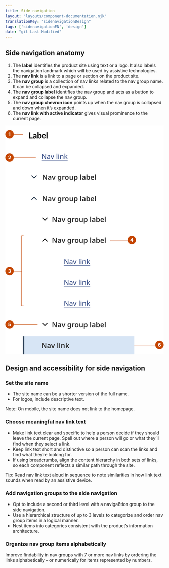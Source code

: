```yaml
---
title: Side navigation
layout: "layouts/component-documentation.njk"
translationKey: "sidenavigationDesign"
tags: ['sidenavigationEN', 'design']
date: "git Last Modified"
---
```


## Side navigation anatomy

<ol class="anatomy-list">
  <li>The <strong>label</strong> identifies the product site using text or a logo. It also labels the navigation landmark which will be used by assistive technologies. </li>
  <li>The <strong>nav link</strong> is a link to a page or section on the product site.</li>
  <li>The <strong>nav group</strong> is a collection of nav links related to the nav group name. It can be collapsed and expanded.</li>
  <li>The <strong>nav group label</strong> identifies the nav group and acts as a button to expand and collapse the nav group.</li>
  <li>The <strong>nav group chevron icon</strong> points up when the nav group is collapsed and down when it’s expanded.</li>
  <li>The <strong>nav link with active indicator</strong> gives visual prominence to the current page.</li>
</ol>

<img class="b-sm b-default p-400" src="/images/en/components/anatomy/gcds-side-nav-anatomy.svg" alt="Side navigation anatomy showing the labels the label, the nav link, the nav group, the nav group label, the nav group chevron icon, the nav link with active indicator."/>

## Design and accessibility for side navigation

### Set the site name

- The site name can be a shorter version of the full name.
- For logos, include descriptive text.

Note: On mobile, the site name does not link to the homepage.

### Choose meaningful nav link text

- Make link text clear and specific to help a person decide if they should leave the current page. Spell out where a person will go or what they’ll find when they select a link.
- Keep link text short and distinctive so a person can scan the links and find what they’re looking for.
- If using breadcrumbs, align the content hierarchy in both sets of links, so each component reflects a similar path through the site.  

Tip: Read nav link text aloud in sequence to note similarities in how link text sounds when read by an assistive device.

### Add navigation groups to the side navigation

- Opt to include a second or third level with a navigaßtion group to the side navigation.
- Use a hierarchical structure of up to 3 levels to categorize and order nav group items in a logical manner.
- Nest items into categories consistent with the product’s information architecture.

### Organize nav group items alphabetically

Improve findability in nav groups with 7 or more nav links by ordering the links alphabetically – or numerically for items represented by numbers.
